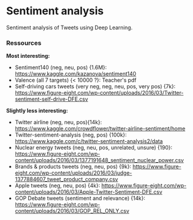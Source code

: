 # Sentiment analysis
Sentiment analysis of Tweets using Deep Learning.



### Ressources
**Most interesting:**

* Sentiment140 (neg, neu, pos) {1.6M}: https://www.kaggle.com/kazanova/sentiment140
* Valence (all 7 targets) {< 10000 ?}: Teacher's pdf
* Self-driving cars tweets (very neg, neg, neu, pos, very pos) {7k}: https://www.figure-eight.com/wp-content/uploads/2016/03/Twitter-sentiment-self-drive-DFE.csv


**Slightly less interesting:**

* Twitter airline (neg, neu, pos){14k}: https://www.kaggle.com/crowdflower/twitter-airline-sentiment/home
* Twitter-sentiment-analysis (neg, pos) {100k}: https://www.kaggle.com/c/twitter-sentiment-analysis2/data
* Nuclear energy tweets (neg, neu, pos, unrelated, unsure) {190}: https://www.figure-eight.com/wp-content/uploads/2016/03/1377191648_sentiment_nuclear_power.csv
* Brands & products tweets (neg, neu, pos) {9k}: https://www.figure-eight.com/wp-content/uploads/2016/03/judge-1377884607_tweet_product_company.csv
* Apple tweets (neg, neu, pos) {4k}: https://www.figure-eight.com/wp-content/uploads/2016/03/Apple-Twitter-Sentiment-DFE.csv
* GOP Debate tweets (sentiment and relevance) {14k}: https://www.figure-eight.com/wp-content/uploads/2016/03/GOP_REL_ONLY.csv
